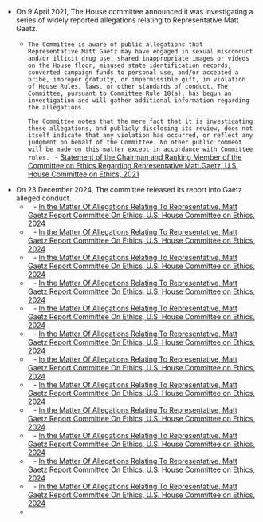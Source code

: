 - On 9 April 2021, The House committee announced it was investigating a series of widely reported allegations relating to Representative Matt Gaetz.
	- `The Committee is aware of public allegations that Representative Matt Gaetz may have engaged in sexual misconduct and/or illicit drug use, shared inappropriate images or videos on the House floor, misused state identification records, converted campaign funds to personal use, and/or accepted a bribe, improper gratuity, or impermissible gift, in violation of House Rules, laws, or other standards of conduct. The Committee, pursuant to Committee Rule 18(a), has begun an investigation and will gather additional information regarding the allegations.`
	  
	  `The Committee notes that the mere fact that it is investigating these allegations, and publicly disclosing its review, does not itself indicate that any violation has occurred, or reflect any judgment on behalf of the Committee. No other public comment will be made on this matter except in accordance with Committee rules. ` - [Statement of the Chairman and Ranking Member of the Committee on Ethics Regarding Representative Matt Gaetz, U.S. House Committee on Ethics, 2021](https://ethics.house.gov/wp-content/uploads/2021/04/Press-Release_178.pdf)
- On 23 December 2024, The committee released its report into Gaetz alleged conduct.
	- ` ` - [In the Matter Of Allegations Relating To Representative, Matt Gaetz Report Committee On Ethics, U.S. House Committee on Ethics, 2024](https://ethics.house.gov/wp-content/uploads/2024/12/Committee-Report.pdf)
	- ` ` - [In the Matter Of Allegations Relating To Representative, Matt Gaetz Report Committee On Ethics, U.S. House Committee on Ethics, 2024](https://ethics.house.gov/wp-content/uploads/2024/12/Committee-Report.pdf)
	- ` ` - [In the Matter Of Allegations Relating To Representative, Matt Gaetz Report Committee On Ethics, U.S. House Committee on Ethics, 2024](https://ethics.house.gov/wp-content/uploads/2024/12/Committee-Report.pdf)
	- ` ` - [In the Matter Of Allegations Relating To Representative, Matt Gaetz Report Committee On Ethics, U.S. House Committee on Ethics, 2024](https://ethics.house.gov/wp-content/uploads/2024/12/Committee-Report.pdf)
	- ` ` - [In the Matter Of Allegations Relating To Representative, Matt Gaetz Report Committee On Ethics, U.S. House Committee on Ethics, 2024](https://ethics.house.gov/wp-content/uploads/2024/12/Committee-Report.pdf)
	- ` ` - [In the Matter Of Allegations Relating To Representative, Matt Gaetz Report Committee On Ethics, U.S. House Committee on Ethics, 2024](https://ethics.house.gov/wp-content/uploads/2024/12/Committee-Report.pdf)
	- ` ` - [In the Matter Of Allegations Relating To Representative, Matt Gaetz Report Committee On Ethics, U.S. House Committee on Ethics, 2024](https://ethics.house.gov/wp-content/uploads/2024/12/Committee-Report.pdf)
	- ` ` - [In the Matter Of Allegations Relating To Representative, Matt Gaetz Report Committee On Ethics, U.S. House Committee on Ethics, 2024](https://ethics.house.gov/wp-content/uploads/2024/12/Committee-Report.pdf)
	- ` ` - [In the Matter Of Allegations Relating To Representative, Matt Gaetz Report Committee On Ethics, U.S. House Committee on Ethics, 2024](https://ethics.house.gov/wp-content/uploads/2024/12/Committee-Report.pdf)
	- ` ` - [In the Matter Of Allegations Relating To Representative, Matt Gaetz Report Committee On Ethics, U.S. House Committee on Ethics, 2024](https://ethics.house.gov/wp-content/uploads/2024/12/Committee-Report.pdf)
	- ` ` - [In the Matter Of Allegations Relating To Representative, Matt Gaetz Report Committee On Ethics, U.S. House Committee on Ethics, 2024](https://ethics.house.gov/wp-content/uploads/2024/12/Committee-Report.pdf)
	- ` ` - [In the Matter Of Allegations Relating To Representative, Matt Gaetz Report Committee On Ethics, U.S. House Committee on Ethics, 2024](https://ethics.house.gov/wp-content/uploads/2024/12/Committee-Report.pdf)
	- 